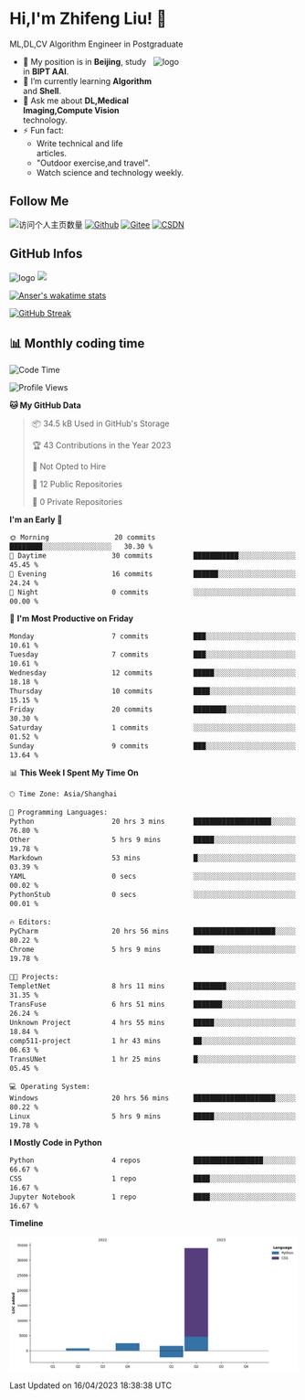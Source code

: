 <!--
**stonedada/stonedada** is a ✨ _special_ ✨ repository because its `README.md` (this file) appears on your GitHub profile.

Here are some ideas to get you started:

- 🔭 I’m currently working on ...
- 🌱 I’m currently learning ...
- 👯 I’m looking to collaborate on ...
- 🤔 I’m looking for help with ...
- 💬 Ask me about ...
- 📫 How to reach me: ...
- 😄 Pronouns: ...
- ⚡ Fun fact: ...
-->
# Hi,I'm Zhifeng Liu! 👋
ML,DL,CV Algorithm Engineer in Postgraduate

<img src="https://github-readme-stats-git-masterrstaa-rickstaa.vercel.app/api?username=stonedada&show_icons=true&count_private=true&theme=vue" alt="logo" height="160" align="right" width="50%" />

- 🔭 My position is in **Beijing**, study in **BIPT AAI**.
- 🌱 I’m currently learning **Algorithm** and **Shell**.
- 💬 Ask me about **DL,Medical Imaging,Compute Vision** technology.
- ⚡ Fun fact: 
  - Write technical and life articles.
  - "Outdoor exercise,and travel".
  - Watch science and technology weekly.

## Follow Me
![访问个人主页数量](https://komarev.com/ghpvc/?username=stonedada&color=green)
[![Github](https://img.shields.io/github/followers/stonedada?label=Github&style=social)](https://github.com/stonedada)
[![Gitee](https://img.shields.io/badge/-Gitee-EA4335?style=flat-square&logo=Gitee&logoColor=white)](https://gitee.com/liu-shitou)
[![CSDN](https://img.shields.io/badge/-CSDN-c14438?style=flat-square&logo=C&logoColor=white)](https://blog.csdn.net/weixin_43913261?type=blog)
## GitHub Infos
<img src="https://github-profile-trophy.vercel.app/?username=stonedada&theme=flat&column=7" alt="logo" height="160" align="center" style="margin: auto;" />

<a href="https://github.com/stonedada">
  <img src="https://github-readme-stats-git-masterrstaa-rickstaa.vercel.app/api/top-langs/?username=stonedada&layout=compact&theme=vue" />
</a>

[![Anser's wakatime stats](https://github-readme-stats.vercel.app/api/wakatime?username=stonedada&layout=compact&custom_title=Wakatime%20Stats%20(this%20week))](https://wakatime.com/@stonedada)

[![GitHub Streak](https://github-readme-streak-stats.herokuapp.com/?user=stonedada&theme=vue)](https://github.com/stonedada)

## :bar_chart: Monthly coding time

<!--START_SECTION:waka-->
![Code Time](http://img.shields.io/badge/Code%20Time-26%20hrs%206%20mins-blue)

![Profile Views](http://img.shields.io/badge/Profile%20Views-54-blue)

**🐱 My GitHub Data** 

> 📦 34.5 kB Used in GitHub's Storage 
 > 
> 🏆 43 Contributions in the Year 2023
 > 
> 🚫 Not Opted to Hire
 > 
> 📜 12 Public Repositories 
 > 
> 🔑 0 Private Repositories 
 > 
**I'm an Early 🐤** 

```text
🌞 Morning                20 commits          ████████░░░░░░░░░░░░░░░░░   30.30 % 
🌆 Daytime                30 commits          ███████████░░░░░░░░░░░░░░   45.45 % 
🌃 Evening                16 commits          ██████░░░░░░░░░░░░░░░░░░░   24.24 % 
🌙 Night                  0 commits           ░░░░░░░░░░░░░░░░░░░░░░░░░   00.00 % 
```
📅 **I'm Most Productive on Friday** 

```text
Monday                   7 commits           ███░░░░░░░░░░░░░░░░░░░░░░   10.61 % 
Tuesday                  7 commits           ███░░░░░░░░░░░░░░░░░░░░░░   10.61 % 
Wednesday                12 commits          █████░░░░░░░░░░░░░░░░░░░░   18.18 % 
Thursday                 10 commits          ████░░░░░░░░░░░░░░░░░░░░░   15.15 % 
Friday                   20 commits          ████████░░░░░░░░░░░░░░░░░   30.30 % 
Saturday                 1 commits           ░░░░░░░░░░░░░░░░░░░░░░░░░   01.52 % 
Sunday                   9 commits           ███░░░░░░░░░░░░░░░░░░░░░░   13.64 % 
```


📊 **This Week I Spent My Time On** 

```text
🕑︎ Time Zone: Asia/Shanghai

💬 Programming Languages: 
Python                   20 hrs 3 mins       ███████████████████░░░░░░   76.80 % 
Other                    5 hrs 9 mins        █████░░░░░░░░░░░░░░░░░░░░   19.78 % 
Markdown                 53 mins             █░░░░░░░░░░░░░░░░░░░░░░░░   03.39 % 
YAML                     0 secs              ░░░░░░░░░░░░░░░░░░░░░░░░░   00.02 % 
PythonStub               0 secs              ░░░░░░░░░░░░░░░░░░░░░░░░░   00.01 % 

🔥 Editors: 
PyCharm                  20 hrs 56 mins      ████████████████████░░░░░   80.22 % 
Chrome                   5 hrs 9 mins        █████░░░░░░░░░░░░░░░░░░░░   19.78 % 

🐱‍💻 Projects: 
TempletNet               8 hrs 11 mins       ████████░░░░░░░░░░░░░░░░░   31.35 % 
TransFuse                6 hrs 51 mins       ███████░░░░░░░░░░░░░░░░░░   26.24 % 
Unknown Project          4 hrs 55 mins       █████░░░░░░░░░░░░░░░░░░░░   18.84 % 
comp511-project          1 hr 43 mins        ██░░░░░░░░░░░░░░░░░░░░░░░   06.63 % 
TransUNet                1 hr 25 mins        █░░░░░░░░░░░░░░░░░░░░░░░░   05.45 % 

💻 Operating System: 
Windows                  20 hrs 56 mins      ████████████████████░░░░░   80.22 % 
Linux                    5 hrs 9 mins        █████░░░░░░░░░░░░░░░░░░░░   19.78 % 
```

**I Mostly Code in Python** 

```text
Python                   4 repos             █████████████████░░░░░░░░   66.67 % 
CSS                      1 repo              ████░░░░░░░░░░░░░░░░░░░░░   16.67 % 
Jupyter Notebook         1 repo              ████░░░░░░░░░░░░░░░░░░░░░   16.67 % 
```



**Timeline**

![Lines of Code chart](https://raw.githubusercontent.com/stonedada/stonedada/main/assets/bar_graph.png)


 Last Updated on 16/04/2023 18:38:38 UTC
<!--END_SECTION:waka-->